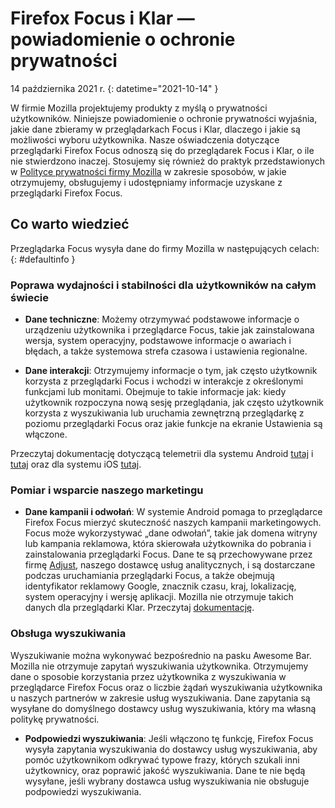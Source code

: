 # Firefox Focus i Klar — powiadomienie o ochronie prywatności

14 października 2021 r.
{: datetime="2021-10-14" }

W firmie Mozilla projektujemy produkty z myślą o prywatności użytkowników. Niniejsze powiadomienie o ochronie prywatności wyjaśnia, jakie dane zbieramy w przeglądarkach Focus i Klar, dlaczego i jakie są możliwości wyboru użytkownika. Nasze oświadczenia dotyczące przeglądarki Firefox Focus odnoszą się do przeglądarek Focus i Klar, o ile nie stwierdzono inaczej. Stosujemy się również do praktyk przedstawionych w [Polityce prywatności firmy Mozilla](https://www.mozilla.org/privacy/) w zakresie sposobów, w jakie otrzymujemy, obsługujemy i udostępniamy informacje uzyskane z przeglądarki Firefox Focus. 
 
## Co warto wiedzieć

Przeglądarka Focus wysyła dane do firmy Mozilla w następujących celach: 
{: #defaultinfo }

### Poprawa wydajności i stabilności dla użytkowników na całym świecie 

* __Dane techniczne__: Możemy otrzymywać podstawowe informacje o urządzeniu użytkownika i przeglądarce Focus, takie jak zainstalowana wersja, system operacyjny, podstawowe informacje o awariach i błędach, a także systemowa strefa czasowa i ustawienia regionalne.

* __Dane interakcji__: Otrzymujemy informacje o tym, jak często użytkownik korzysta z przeglądarki Focus i wchodzi w interakcje z określonymi funkcjami lub monitami. Obejmuje to takie informacje jak: kiedy użytkownik rozpoczyna nową sesję przeglądania, jak często użytkownik korzysta z wyszukiwania lub uruchamia zewnętrzną przeglądarkę z poziomu przeglądarki Focus oraz jakie funkcje na ekranie Ustawienia są włączone.

Przeczytaj dokumentację dotyczącą telemetrii dla systemu Android [tutaj](https://github.com/mozilla-mobile/focus-android/blob/main/docs/Telemetry.md) i [tutaj](https://dictionary.telemetry.mozilla.org/apps/focus_android) oraz dla systemu iOS [tutaj](https://dictionary.telemetry.mozilla.org/apps/focus_ios).

### Pomiar i wsparcie naszego marketingu

* __Dane kampanii i odwołań__: W systemie Android pomaga to przeglądarce Firefox Focus mierzyć skuteczność naszych kampanii marketingowych. Focus może wykorzystywać „dane odwołań”, takie jak domena witryny lub kampania reklamowa, która skierowała użytkownika do pobrania i zainstalowania przeglądarki Focus. Dane te są przechowywane przez firmę [Adjust](https://www.adjust.com/terms/privacy-policy/), naszego dostawcę usług analitycznych, i są dostarczane podczas uruchamiania przeglądarki Focus, a także obejmują identyfikator reklamowy Google, znacznik czasu, kraj, lokalizację, system operacyjny i wersję aplikacji. Mozilla nie otrzymuje takich danych dla przeglądarki Klar. Przeczytaj [dokumentację](https://github.com/mozilla-mobile/focus-android/wiki/Adjust-Usage). 

### Obsługa wyszukiwania

Wyszukiwanie można wykonywać bezpośrednio na pasku Awesome Bar. Mozilla nie otrzymuje zapytań wyszukiwania użytkownika. Otrzymujemy dane o sposobie korzystania przez użytkownika z wyszukiwania w przeglądarce Firefox Focus oraz o liczbie żądań wyszukiwania użytkownika u naszych partnerów w zakresie usług wyszukiwania. Dane zapytania są wysyłane do domyślnego dostawcy usług wyszukiwania, który ma własną politykę prywatności. 

* __Podpowiedzi wyszukiwania__: Jeśli włączono tę funkcję, Firefox Focus wysyła zapytania wyszukiwania do dostawcy usług wyszukiwania, aby pomóc użytkownikom odkrywać typowe frazy, których szukali inni użytkownicy, oraz poprawić jakość wyszukiwania. Dane te nie będą wysyłane, jeśli wybrany dostawca usług wyszukiwania nie obsługuje podpowiedzi wyszukiwania.
